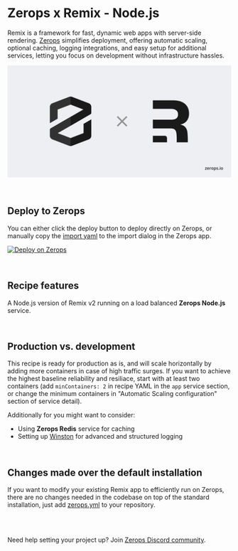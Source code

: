 # Zerops x Remix - Node.js

Remix is a framework for fast, dynamic web apps with server-side rendering. [Zerops](https://zerops.io) simplifies deployment, offering automatic scaling, optional caching, logging integrations, and easy setup for additional services, letting you focus on development without infrastructure hassles.

![remix](https://github.com/zeropsio/recipe-shared-assets/blob/main/covers/svg/cover-remix.svg)

<br/>

## Deploy to Zerops

You can either click the deploy button to deploy directly on Zerops, or manually copy the [import yaml](https://github.com/zeropsio/recipe-remix-nodejs/blob/main/zerops-project-import.yml) to the import dialog in the Zerops app.

[![Deploy on Zerops](https://github.com/zeropsio/recipe-shared-assets/blob/main/deploy-button/green/deploy-button.svg)](https://app.zerops.io/recipe/remix-nodejs)

<br/>

## Recipe features
A Node.js version of Remix v2 running on a load balanced **Zerops Node.js** service.

<br/>

## Production vs. development
This recipe is ready for production as is, and will scale horizontally by adding more containers in case of high traffic surges. If you want to achieve the highest baseline reliability and resiliace, start with at least two containers (add `minContainers: 2` in recipe YAML in the `app` service section, or change the minimum containers in "Automatic Scaling configuration" section of service detail).

Additionally for you might want to consider:
- Using **Zerops Redis** service for caching
- Setting up [Winston](https://github.com/winstonjs/winston) for advanced and structured logging

<br/>

## Changes made over the default installation
If you want to modify your existing Remix app to efficiently run on Zerops, there are no changes needed in the codebase on top of the standard installation, just add [zerops.yml](https://github.com/zeropsio/recipe-remix-nodejs/blob/main/zerops.yml) to your repository.

<br/>
<br/>

Need help setting your project up? Join [Zerops Discord community](https://discord.com/invite/WDvCZ54).
